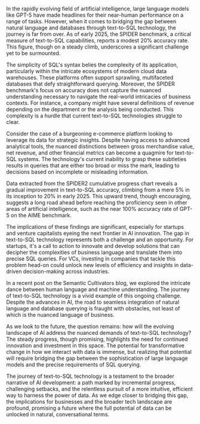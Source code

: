 In the rapidly evolving field of artificial intelligence, large language models like GPT-5 have made headlines for their near-human performance on a range of tasks. However, when it comes to bridging the gap between natural language and databases through text-to-SQL technology, the journey is far from over. As of early 2025, the SPIDER benchmark, a critical measure of text-to-SQL capabilities, reports a modest 20% accuracy rate. This figure, though on a steady climb, underscores a significant challenge yet to be surmounted.

The simplicity of SQL's syntax belies the complexity of its application, particularly within the intricate ecosystems of modern cloud data warehouses. These platforms often support sprawling, multifaceted databases that defy straightforward querying. Moreover, the SPIDER benchmark's focus on accuracy does not capture the nuanced understanding necessary to navigate the real-world intricacies of business contexts. For instance, a company might have several definitions of revenue depending on the department or the analysis being conducted. This complexity is a hurdle that current text-to-SQL technologies struggle to clear.

Consider the case of a burgeoning e-commerce platform looking to leverage its data for strategic insights. Despite having access to advanced analytical tools, the nuanced distinctions between gross merchandise value, net revenue, and other financial metrics can become a quagmire for text-to-SQL systems. The technology's current inability to grasp these subtleties results in queries that are either too broad or miss the mark, leading to decisions based on incomplete or misleading information.

Data extracted from the SPIDER2 cumulative progress chart reveals a gradual improvement in text-to-SQL accuracy, climbing from a mere 5% in its inception to 20% in early 2025. This upward trend, though encouraging, suggests a long road ahead before reaching the proficiency seen in other areas of artificial intelligence, such as the near 100% accuracy rate of GPT-5 on the AIME benchmark.

The implications of these findings are significant, especially for startups and venture capitalists eyeing the next frontier in AI innovation. The gap in text-to-SQL technology represents both a challenge and an opportunity. For startups, it's a call to action to innovate and develop solutions that can decipher the complexities of business language and translate them into precise SQL queries. For VCs, investing in companies that tackle this problem head-on could unlock new levels of efficiency and insights in data-driven decision-making across industries.

In a recent post on the Semantic Cultivators blog, we explored the intricate dance between human language and machine understanding. The journey of text-to-SQL technology is a vivid example of this ongoing challenge. Despite the advances in AI, the road to seamless integration of natural language and database querying is fraught with obstacles, not least of which is the nuanced language of business.

As we look to the future, the question remains: how will the evolving landscape of AI address the nuanced demands of text-to-SQL technology? The steady progress, though promising, highlights the need for continued innovation and investment in this space. The potential for transformative change in how we interact with data is immense, but realizing that potential will require bridging the gap between the sophistication of large language models and the precise requirements of SQL querying.

The journey of text-to-SQL technology is a testament to the broader narrative of AI development: a path marked by incremental progress, challenging setbacks, and the relentless pursuit of a more intuitive, efficient way to harness the power of data. As we edge closer to bridging this gap, the implications for businesses and the broader tech landscape are profound, promising a future where the full potential of data can be unlocked in natural, conversational terms.